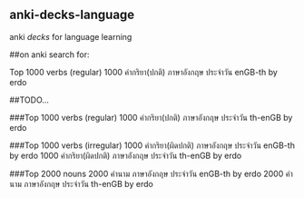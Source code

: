 anki-decks-language
-------------
anki *decks* for language learning


##on anki search for:

Top 1000 verbs (regular)
1000 คำกริยา(ปกติ) ภาษาอังกฤษ ประจำวัน enGB-th by erdo


##TODO...

###Top 1000 verbs (regular)
1000 คำกริยา(ปกติ) ภาษาอังกฤษ ประจำวัน th-enGB by erdo


###Top 1000 verbs (irregular)
1000 คำกริยา(ผิดปกติ) ภาษาอังกฤษ ประจำวัน enGB-th by erdo
1000 คำกริยา(ผิดปกติ) ภาษาอังกฤษ ประจำวัน th-enGB by erdo

###Top 2000 nouns
2000 คำนาม ภาษาอังกฤษ ประจำวัน enGB-th by erdo
2000 คำนาม ภาษาอังกฤษ ประจำวัน th-enGB by erdo

